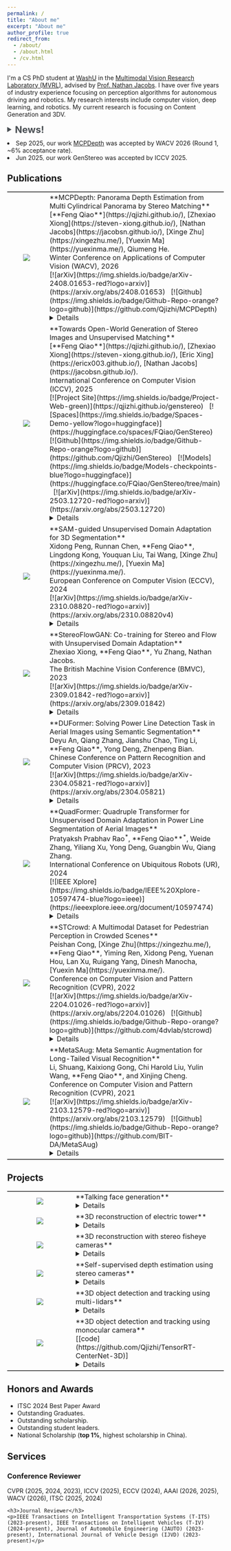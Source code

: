 ```yaml
---
permalink: /
title: "About me"
excerpt: "About me"
author_profile: true
redirect_from: 
  - /about/
  - /about.html
  - /cv.html
---
```


I'm a CS PhD student at [WashU](https://washu.edu/) in the [Multimodal Vision Research Laboratory (MVRL)](https://mvrl.cse.wustl.edu/), advised by [Prof. Nathan Jacobs](https://jacobsn.github.io/). I have over five years of industry experience focusing on perception algorithms for autonomous driving and robotics. My research interests include computer vision, deep learning, and robotics. My current research is focusing on Content Generation and 3DV.

<style>
    .toggle-container {
        cursor: pointer;
        display: flex;
        align-items: center;
        font-size: 22px; /* Larger font size */
        color: #494e52; /* color */
        font-weight: bold; /* Bold text */
    }

    .triangle {
        width: 0;
        height: 0;
        border-top: 6px solid transparent;
        border-bottom: 6px solid transparent;
        border-left: 10px solid #494e52; /* Pointing to the right */
        margin-right: 8px;
        transition: transform 0.3s;
    }

    .triangle.open {
        transform: rotate(90deg);
    }

    .news-content {
        display: block;
        margin-top: 10px;
        overflow: hidden;
        max-height: 49px; /* Limit the max height to show 2 items initially */
        transition: max-height 0.3s ease-out;
    }

    .news-content.open {
        max-height: none; /* Expand to show all items when open */
    }
</style>

<div class="toggle-container" onclick="toggleNews()">
    <div class="triangle" id="triangle"></div>
    <span>News!</span>
</div>

<div id="news" class="news-content">
    <!-- Your news content goes here -->
    <li>Sep 2025, our work <a href="https://github.com/Qjizhi/MCPDepth">MCPDepth</a> was accepted by WACV 2026 (Round 1, ~6% acceptance rate).</li>
    <li>Jun 2025, our work <a href="https://qjizhi.github.io/genstereo">GenStereo</a> was accepted by ICCV 2025.</li>
    <!-- <ul> -->
    <li>Jul 2024, one paper was accepted by ECCV 2024.</li>
    <li>Apr 2024, I will join WashU CSE as a PhD student.</li>
    <li>Apr 2024, our work <a href="https://arxiv.org/abs/2211.16988">QuadFormer</a> was accepted by UR 2024.</li>
    <li>Nov 2023, our work <a href="https://arxiv.org/abs/2309.01842">StereoFlowGAN</a> was accepted by BMVC 2023.</li>
    <!-- </ul> -->
</div>

<script>
    function toggleNews() {
        var newsDiv = document.getElementById("news");
        var triangle = document.getElementById("triangle");
        if (newsDiv.classList.contains("open")) {
            newsDiv.classList.remove("open");
            triangle.classList.remove("open");
        } else {
            newsDiv.classList.add("open");
            triangle.classList.add("open");
        }
    }
</script>

## Publications
<table frame=hsides style="border-left-style: none;border-right-style: none;">
<colgroup>
<col width="30%" />
<col width="70%" />
</colgroup>
<thead>
</thead>
<tbody>

<tr>
<td markdown="span" style="text-align: center;vertical-align: middle;border-left-style: none;border-right-style: none;"><img src="{{ site.baseurl }}/images/2026_WACV_MCPDepth2_resized.png"></td>
<td markdown="span" style="vertical-align: middle;border-left-style: none;border-right-style: none;">
    **MCPDepth: Panorama Depth Estimation from Multi Cylindrical Panorama by Stereo Matching**<br>
    [**Feng Qiao**](https://qjizhi.github.io/), [Zhexiao Xiong](https://steven-xiong.github.io/), [Nathan Jacobs](https://jacobsn.github.io/), [Xinge Zhu](https://xingezhu.me/), [Yuexin Ma](https://yuexinma.me/), Qiumeng He.<br>
    Winter Conference on Applications of Computer Vision (WACV), 2026<br>
    [![arXiv](https://img.shields.io/badge/arXiv-2408.01653-red?logo=arxiv)](https://arxiv.org/abs/2408.01653) &nbsp;
    [![Github](https://img.shields.io/badge/Github-Repo-orange?logo=github)](https://github.com/Qjizhi/MCPDepth)<br>
    <details>
    <span style="font-size: 14px">We introduce Multi-Cylindrical Panoramic Depth Estimation (MCPDepth), a two-stage framework for omnidirectional depth estimation via stereo matching between multiple panoramas. MCPDepth uses cylindrical panoramas for initial stereo matching and then fuses the resulting depth maps across views. A circular attention module is used to overcome the distortion along the vertical axis. MCPDepth uses only standard network components, making deployment to embedded devices significantly simpler than prior approaches that require custom kernels. We theoretically and experimentally compare spherical and cylindrical projections for stereo matching, highlighting the advantages of the cylindrical projection. MCPDepth achieves state-of-the-art performance with an 18.8% reduction in mean absolute error (MAE) for depth on the outdoor, synthetic dataset Deep360 and a 19.9% reduction on the indoor, real-scene dataset 3D60. The code is attached and will be available after acceptance.</span>
    </details>
    </td>
</tr>

<tr>
<td markdown="span" style="text-align: center;vertical-align: middle;border-left-style: none;border-right-style: none;"><img src="{{ site.baseurl }}/images/2025_ICCV_GenStereo_resized.png"></td>
<td markdown="span" style="vertical-align: middle;border-left-style: none;border-right-style: none;">
    **Towards Open-World Generation of Stereo Images and Unsupervised Matching**<br>
    [**Feng Qiao**](https://qjizhi.github.io/), [Zhexiao Xiong](https://steven-xiong.github.io/), [Eric Xing](https://ericx003.github.io/), [Nathan Jacobs](https://jacobsn.github.io/).<br>
    International Conference on Computer Vision (ICCV), 2025<br>
    [![Project Site](https://img.shields.io/badge/Project-Web-green)](https://qjizhi.github.io/genstereo) &nbsp;
    [![Spaces](https://img.shields.io/badge/Spaces-Demo-yellow?logo=huggingface)](https://huggingface.co/spaces/FQiao/GenStereo) &nbsp;
    [![Github](https://img.shields.io/badge/Github-Repo-orange?logo=github)](https://github.com/Qjizhi/GenStereo) &nbsp;
    [![Models](https://img.shields.io/badge/Models-checkpoints-blue?logo=huggingface)](https://huggingface.co/FQiao/GenStereo/tree/main) &nbsp;
    [![arXiv](https://img.shields.io/badge/arXiv-2503.12720-red?logo=arxiv)](https://arxiv.org/abs/2503.12720) <br>
    <details>
    <span style="font-size: 14px">Stereo images are fundamental to numerous applications, including extended reality (XR) devices, autonomous driving, and robotics. Unfortunately, acquiring high-quality stereo images remains challenging due to the precise calibration requirements of dual-camera setups and the complexity of obtaining accurate, dense disparity maps. Existing stereo image generation methods typically focus on either visual quality for viewing or geometric accuracy for matching, but not both. We introduce GenStereo, a diffusion-based approach, to bridge this gap. The method includes two primary innovations (1) conditioning the diffusion process on a disparity-aware coordinate embedding and a warped input image, allowing for more precise stereo alignment than previous methods, and (2) an adaptive fusion mechanism that intelligently combines the diffusion-generated image with a warped image, improving both realism and disparity consistency. Through extensive training on 11 diverse stereo datasets, GenStereo demonstrates strong generalization ability. GenStereo achieves state-of-the-art performance in both stereo image generation and unsupervised stereo matching tasks. Our framework eliminates the need for complex hardware setups while enabling high-quality stereo image generation, making it valuable for both real-world applications and unsupervised learning scenarios.</span>
    </details>
    </td>
</tr>


<tr>
<td markdown="span" style="text-align: center;vertical-align: middle;border-left-style: none;border-right-style: none;"><img src="{{ site.baseurl }}/images/2024_CVPR_SAM3DSEG_resized.png"></td>
<td markdown="span" style="vertical-align: middle;border-left-style: none;border-right-style: none;">
    **SAM-guided Unsupervised Domain Adaptation for 3D Segmentation**<br>
    Xidong Peng, Runnan Chen, **Feng Qiao**, Lingdong Kong, Youquan Liu, Tai Wang, [Xinge Zhu](https://xingezhu.me/), [Yuexin Ma](https://yuexinma.me/).<br>
    European Conference on Computer Vision (ECCV), 2024<br>
    [![arXiv](https://img.shields.io/badge/arXiv-2310.08820-red?logo=arxiv)](https://arxiv.org/abs/2310.08820v4)<br>
    <details>
    <span style="font-size: 14px">Inspired by the remarkable generalization capabilities exhibited by the vision foundation model, SAM, in the realm of image segmentation, our approach leverages the wealth of general knowledge embedded within SAM to unify feature representations across diverse 3D domains and further solves the 3D domain adaptation problem. Specifically, we harness the corresponding images associated with point clouds to facilitate knowledge transfer and propose an innovative hybrid feature augmentation methodology, which significantly enhances the alignment between the 3D feature space and SAM's feature space, operating at both the scene and instance levels. Our method is evaluated on many widely-recognized datasets and achieves state-of-the-art performance.</span>
    </details>
    </td>
</tr>

<tr>
<td markdown="span" style="text-align: center;vertical-align: middle;border-left-style: none;border-right-style: none;"><img src="{{ site.baseurl }}/images/2023_BMVC_StereoFlowGAN_resized.png"></td>
<td markdown="span" style="vertical-align: middle;border-left-style: none;border-right-style: none;">
    **StereoFlowGAN: Co-training for Stereo and Flow with Unsupervised Domain Adaptation**<br>
    Zhexiao Xiong, **Feng Qiao**, Yu Zhang, Nathan Jacobs.<br>
    The British Machine Vision Conference (BMVC), 2023<br>
    [![arXiv](https://img.shields.io/badge/arXiv-2309.01842-red?logo=arxiv)](https://arxiv.org/abs/2309.01842)<br>
    <details>
    <span style="font-size: 14px">We introduce a novel training strategy for stereo matching and optical flow estimation that utilizes image-to-image translation between synthetic and real image domains. Our approach enables the training of models that excel in real image scenarios while relying solely on ground-truth information from synthetic images. To facilitate task-agnostic domain adaptation and the training of task-specific components, we introduce a bidirectional feature warping module that handles both left-right and forward-backward directions. Experimental results show competitive performance over previous domain translation-based methods, which substantiate the efficacy of our proposed framework, effectively leveraging the benefits of unsupervised domain adaptation, stereo matching, and optical flow estimation.</span>
    </details>
    </td>
</tr>

<tr>
<td markdown="span" style="text-align: center;vertical-align: middle;border-left-style: none;border-right-style: none;"><img src="{{ site.baseurl }}/images/2023_PRCV_DUFormer_resized.png"></td>
<td markdown="span" style="vertical-align: middle;border-left-style: none;border-right-style: none;">
    **DUFormer: Solving Power Line Detection Task in Aerial Images using Semantic Segmentation**<br>
    Deyu An, Qiang Zhang, Jianshu Chao, Ting Li, **Feng Qiao**, Yong Deng, Zhenpeng Bian.<br>
    Chinese Conference on Pattern Recognition and Computer Vision (PRCV), 2023<br>
    [![arXiv](https://img.shields.io/badge/arXiv-2304.05821-red?logo=arxiv)](https://arxiv.org/abs/2304.05821)<br>
    <details>
    <span style="font-size: 14px">We proposed DUFormer, a CNN-Transformer hybrid algorithm, is specifically designed to detect power lines in aerial images.</span>
    </details>
    </td>
</tr>

<tr>
<td markdown="span" style="text-align: center;vertical-align: middle;border-left-style: none;border-right-style: none;"><img src="{{ site.baseurl }}/images/2024_UR_Quadformer_resized.png"></td>
<td markdown="span" style="vertical-align: middle;border-left-style: none;border-right-style: none;">
        **QuadFormer: Quadruple Transformer for Unsupervised Domain Adaptation in Power Line Segmentation of Aerial Images**<br>
        Pratyaksh Prabhav Rao<sup>*</sup>, **Feng Qiao**<sup>*</sup>, Weide Zhang, Yiliang Xu, Yong Deng, Guangbin Wu, Qiang Zhang. <br>
        International Conference on Ubiquitous Robots (UR), 2024<br>
        [![IEEE Xplore](https://img.shields.io/badge/IEEE%20Xplore-10597474-blue?logo=ieee)](https://ieeexplore.ieee.org/document/10597474)<br>
    <details>
    <span style="font-size: 14px">we propose QuadFormer, a novel framework designed for domain adaptive semantic segmentation. The hierarchical quadruple transformer combines cross-attention and self-attention mechanisms to adapt transferable context. Based on cross-attentive and self-attentive feature representations, we introduce a pseudo label correction scheme to online denoise the pseudo labels and reduce the domain gap. Additionally, we present two datasets - ARPLSyn and ARPLReal to further advance research in unsupervised domain adaptive powerline segmentations.</span>
    </details>
    </td>
</tr>

<tr>
<td markdown="span" style="text-align: center;vertical-align: middle;border-left-style: none;border-right-style: none;"><img src="{{ site.baseurl }}/images/2022_CVPR_STCrowd_resized.png"></td>
<td markdown="span" style="vertical-align: middle;border-left-style: none;border-right-style: none;">
    **STCrowd: A Multimodal Dataset for Pedestrian Perception in Crowded Scenes**<br>
    Peishan Cong, [Xinge Zhu](https://xingezhu.me/), **Feng Qiao**, Yiming Ren, Xidong Peng, Yuenan Hou, Lan Xu, Ruigang Yang, Dinesh Manocha, [Yuexin Ma](https://yuexinma.me/).<br>
    Conference on Computer Vision and Pattern Recognition (CVPR), 2022<br>
    [![arXiv](https://img.shields.io/badge/arXiv-2204.01026-red?logo=arxiv)](https://arxiv.org/abs/2204.01026) &nbsp;
    [![Github](https://img.shields.io/badge/Github-Repo-orange?logo=github)](https://github.com/4dvlab/stcrowd)<br>
    <details>
    <span style="font-size: 14px">We introduce a large-scale multimodal dataset,STCrowd. Specifically, in STCrowd, there are a total of 219 K pedestrian instances and 20 persons per frame on average, with various levels of occlusion. We provide synchronized LiDAR point clouds and camera images as well as their corresponding 3D labels and joint IDs. STCrowd can be used for various tasks, including LiDAR-only, image-only, and sensor-fusion based pedestrian detection and tracking. We provide baselines for most of the tasks. In addition, considering the property of sparse global distribution and density-varying local distribution of pedestrians, we further propose a novel method, Density-aware Hierarchical heatmap Aggregation (DHA), to enhance pedestrian perception in crowded scenes. Extensive experiments show that our new method achieves state-of-the-art performance for pedestrian detection on various datasets.</span>
    </details>
    </td>
</tr>

<tr>
<td markdown="span" style="text-align: center;vertical-align: middle;border-left-style: none;border-right-style: none;"><img src="{{ site.baseurl }}/images/2021_CVPR_MetaSAug_resized.png"></td>
<td markdown="span" style="vertical-align: middle;border-left-style: none;border-right-style: none;">
    **MetaSAug: Meta Semantic Augmentation for Long-Tailed Visual Recognition**<br>
    Li, Shuang, Kaixiong Gong, Chi Harold Liu, Yulin Wang, **Feng Qiao**, and Xinjing Cheng.<br>
    Conference on Computer Vision and Pattern Recognition (CVPR), 2021<br>
    [![arXiv](https://img.shields.io/badge/arXiv-2103.12579-red?logo=arxiv)](https://arxiv.org/abs/2103.12579) &nbsp;
    [![Github](https://img.shields.io/badge/Github-Repo-orange?logo=github)](https://github.com/BIT-DA/MetaSAug)<br>
    <details>
    <span style="font-size: 14px">We propose a novel approach to learn transformed semantic directions with meta-learning automatically. In specific, the augmentation strategy during training is dynamically optimized, aiming to minimize the loss on a small balanced validation set, which is approximated via a meta update step. Extensive empirical results on CIFAR-LT-10/100, ImageNet-LT, and iNaturalist 2017/2018 validate the effectiveness of our method.</span>
    </details>
    </td>
</tr>

</tbody>
</table>

## Projects
<table frame=hsides style="border-left-style: none;border-right-style: none;">
<colgroup>
<col width="30%" />
<col width="70%" />
</colgroup>
<thead>
</thead>
<tbody>

<tr>
<td markdown="span" style="text-align: center;vertical-align: middle;border-left-style: none;border-right-style: none;"><img src="{{ site.baseurl }}/images/TalkingFaceGeneration_resized.gif"></td>
<td markdown="span" style="vertical-align: middle;border-left-style: none;border-right-style: none;">
    **Talking face generation**<br>
    <details>
    <span style="font-size: 14px">Multi stage talking face generation.</span>
    </details>
    </td>
</tr>

<tr>
<td markdown="span" style="text-align: center;vertical-align: middle;border-left-style: none;border-right-style: none;"><img src="{{ site.baseurl }}/images/Nerf_3D_Reconstruction_resized.gif"></td>
<td markdown="span" style="vertical-align: middle;border-left-style: none;border-right-style: none;">
    **3D reconstruction of electric tower**<br>
    <details>
    <span style="font-size: 14px">3D reconstruction of electric tower using aerial images.</span>
    </details>
    </td>
</tr>

<tr>
<td markdown="span" style="text-align: center;vertical-align: middle;border-left-style: none;border-right-style: none;"><img src="{{ site.baseurl }}/images/3d_recon_fisheye_stereo_resized.gif"></td>
<td markdown="span" style="vertical-align: middle;border-left-style: none;border-right-style: none;">
    **3D reconstruction with stereo fisheye cameras**<br>
    <details>
    <span style="font-size: 14px">Unsupervised depth estimation with stereo fisheye cameras.</span>
    </details>
    </td>
</tr>

<tr>
<td markdown="span" style="text-align: center;vertical-align: middle;border-left-style: none;border-right-style: none;"><img src="{{ site.baseurl }}/images/StereoMatching_Powerline_resized.png"></td>
<td markdown="span" style="vertical-align: middle;border-left-style: none;border-right-style: none;">
    **Self-supervised depth estimation using stereo cameras**<br>
    <details>
    <span style="font-size: 14px">Depth estimation using stereo cameras. Synthetic data is utilized to generate ground truth, and domain adaptation/generalization is employed to ensure excellent performance on real data as well.</span>
    </details>
    </td>
</tr>

<tr>
<td markdown="span" style="text-align: center;vertical-align: middle;border-left-style: none;border-right-style: none;"><img src="{{ site.baseurl }}/images/Lidar_Perception_resized.png"></td>
<td markdown="span" style="vertical-align: middle;border-left-style: none;border-right-style: none;">
    **3D object detection and tracking using multi-lidars**<br>
    <details>
    <span style="font-size: 14px">3D object detection and tracking using multi-lidars. Inputs are sequential point clouds from multi-lidars and the model can get the 3d information of objects including position, size, orientation, class, free space (also as known as drivable area), and lanes. The model is deployed on GPU with TensorRT and SoC chip, which meets the needs of real-time detection.</span>
    </details>
    </td>
</tr>

<tr>
<td markdown="span" style="text-align: center;vertical-align: middle;border-left-style: none;border-right-style: none;"><img src="{{ site.baseurl }}/images/mono_camera_3d_detection_resized.png"></td>
<td markdown="span" style="vertical-align: middle;border-left-style: none;border-right-style: none;">
    **3D object detection and tracking using monocular camera**<br>
    [[code](https://github.com/Qjizhi/TensorRT-CenterNet-3D)]<br>
    <details>
    <span style="font-size: 14px">3D object detection and tracking using a monocular camera. The model takes sequential images as inputs and is capable of extracting 3D information about objects, including their position, size, orientation, and class. Deployment on a GPU with TensorRT enables the model to achieve an impressive inference speed of 50 Hz.</span>
    </details>
    </td>
</tr>

</tbody>
</table>

## Honors and Awards

<div class="honors-awards">
    <ul>
        <li>ITSC 2024 Best Paper Award</li>
        <li>Outstanding Graduates.</li>
        <li>Outstanding scholarship.</li>
        <li>Outstanding student leaders.</li>
        <li>National Scholarship (<strong>top 1%</strong>, highest scholarship in China).</li>
    </ul>
</div>

## Services

<div class="services">
    <h3>Conference Reviewer</h3>
    <p>CVPR (2025, 2024, 2023), ICCV (2025), ECCV (2024), AAAI (2026, 2025), WACV (2026), ITSC (2025, 2024)</p>
    
    <h3>Journal Reviewer</h3>
    <p>IEEE Transactions on Intelligent Transportation Systems (T-ITS) (2023-present), IEEE Transactions on Intelligent Vehicles (T-IV) (2024-present), Journal of Automobile Engineering (JAUTO) (2023-present), International Journal of Vehicle Design (IJVD) (2023-present)</p>
    
</div>

